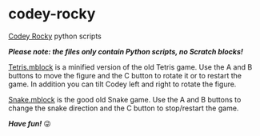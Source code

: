 # codey-rocky
[Codey Rocky](https://www.makeblock.com/steam-kits/codey-rocky) python scripts

***Please note: the files only contain Python scripts, no Scratch blocks!***

[Tetris.mblock](/Tetris.mblock) is a minified version of the old Tetris game.
Use the A and B buttons to move the figure and the C button to rotate it or to restart the game.
In addition you can tilt Codey left and right to rotate the figure.

[Snake.mblock](/Snake.mblock) is the good old Snake game.
Use the A and B buttons to change the snake direction and the C button to stop/restart the game.

***Have fun!*** :stuck_out_tongue_winking_eye:
